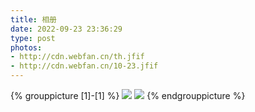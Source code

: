 ```yaml
---
title: 相册
date: 2022-09-23 23:36:29
type: post
photos:
- http://cdn.webfan.cn/th.jfif
- http://cdn.webfan.cn/10-23.jfif
---
```


{% grouppicture [1]-[1] %}
![](http://cdn.webfan.cn/th.jfif)
![](http://cdn.webfan.cn/10-23.jfif)
{% endgrouppicture %}